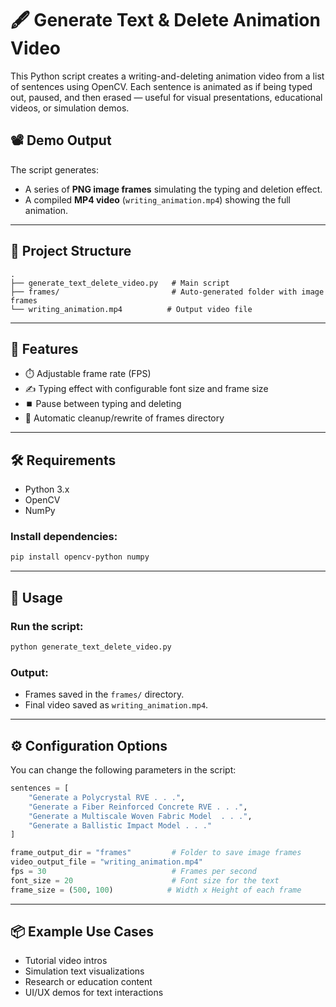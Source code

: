 # 🖋️ Generate Text & Delete Animation Video

This Python script creates a writing-and-deleting animation video from a list of sentences using OpenCV. Each sentence is animated as if being typed out, paused, and then erased — useful for visual presentations, educational videos, or simulation demos.

## 📽️ Demo Output

The script generates:

* A series of **PNG image frames** simulating the typing and deletion effect.
* A compiled **MP4 video** (`writing_animation.mp4`) showing the full animation.

---

## 📁 Project Structure

```
.
├── generate_text_delete_video.py   # Main script
├── frames/                         # Auto-generated folder with image frames
└── writing_animation.mp4          # Output video file
```

---

## 🚀 Features

* ⏱️ Adjustable frame rate (FPS)
* ✍️ Typing effect with configurable font size and frame size
* ⏹️ Pause between typing and deleting
* 🧹 Automatic cleanup/rewrite of frames directory

---

## 🛠️ Requirements

* Python 3.x
* OpenCV
* NumPy

### Install dependencies:

```bash
pip install opencv-python numpy
```

---

## 🧾 Usage

### Run the script:

```bash
python generate_text_delete_video.py
```

### Output:

* Frames saved in the `frames/` directory.
* Final video saved as `writing_animation.mp4`.

---

## ⚙️ Configuration Options

You can change the following parameters in the script:

```python
sentences = [
    "Generate a Polycrystal RVE . . .",
    "Generate a Fiber Reinforced Concrete RVE . . .",
    "Generate a Multiscale Woven Fabric Model  . . .",
    "Generate a Ballistic Impact Model . . ."
]

frame_output_dir = "frames"         # Folder to save image frames
video_output_file = "writing_animation.mp4"
fps = 30                            # Frames per second
font_size = 20                      # Font size for the text
frame_size = (500, 100)            # Width x Height of each frame
```

---

## 📦 Example Use Cases

* Tutorial video intros
* Simulation text visualizations
* Research or education content
* UI/UX demos for text interactions

